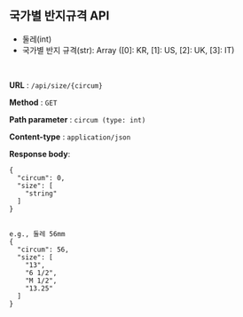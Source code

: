 ## 국가별 반지규격 API

- 둘레(int)
- 국가별 반지 규격(str): Array ([0]: KR, [1]: US, [2]: UK, [3]: IT)

<br>

**URL** : `/api/size/{circum}`

**Method** : `GET`

**Path parameter** : `circum (type: int)` 

**Content-type** : `application/json`

**Response body**:

```
{
  "circum": 0,
  "size": [
    "string"
  ]
}


e.g., 둘레 56mm
{
  "circum": 56,
  "size": [
    "13",
    "6 1/2",
    "M 1/2",
    "13.25"
  ]
}

```